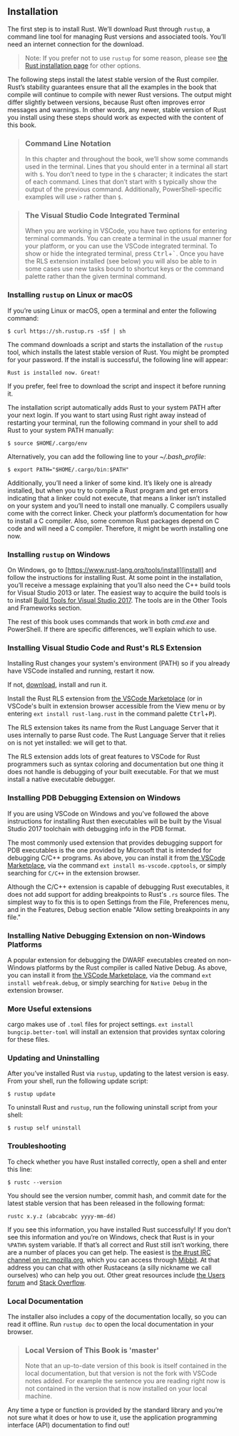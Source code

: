 ## Installation

The first step is to install Rust. We’ll download Rust through `rustup`, a
command line tool for managing Rust versions and associated tools. You’ll need
an internet connection for the download.

> Note: If you prefer not to use `rustup` for some reason, please see [the Rust
> installation page](https://www.rust-lang.org/tools/install) for other options.

The following steps install the latest stable version of the Rust compiler.
Rust’s stability guarantees ensure that all the examples in the book that
compile will continue to compile with newer Rust versions. The output might
differ slightly between versions, because Rust often improves error messages
and warnings. In other words, any newer, stable version of Rust you install
using these steps should work as expected with the content of this book.

> ### Command Line Notation
>
> In this chapter and throughout the book, we’ll show some commands used in the
> terminal. Lines that you should enter in a terminal all start with `$`. You
> don’t need to type in the `$` character; it indicates the start of each
> command. Lines that don’t start with `$` typically show the output of the
> previous command. Additionally, PowerShell-specific examples will use `>`
> rather than `$`.

> ### The Visual Studio Code Integrated Terminal 
>
> When you are working in VSCode, you have two options for entering terminal
> commands. You can create a terminal in the usual manner for your platform, or
> you can use the VSCode integrated terminal. To show or hide the integrated
> terminal, press <kbd>Ctrl</kbd>+<kbd>`</kbd>. Once you have the RLS extension
> installed (see below) you will also be able to in some cases use new tasks
> bound to shortcut keys or the command palette rather than the given terminal
> command.

### Installing `rustup` on Linux or macOS

If you’re using Linux or macOS, open a terminal and enter the following command:

```text
$ curl https://sh.rustup.rs -sSf | sh
```

The command downloads a script and starts the installation of the `rustup`
tool, which installs the latest stable version of Rust. You might be prompted
for your password. If the install is successful, the following line will appear:

```text
Rust is installed now. Great!
```

If you prefer, feel free to download the script and inspect it before running
it.

The installation script automatically adds Rust to your system PATH after your
next login. If you want to start using Rust right away instead of restarting
your terminal, run the following command in your shell to add Rust to your
system PATH manually:

```text
$ source $HOME/.cargo/env
```

Alternatively, you can add the following line to your *~/.bash_profile*:

```text
$ export PATH="$HOME/.cargo/bin:$PATH"
```

Additionally, you’ll need a linker of some kind. It’s likely one is already
installed, but when you try to compile a Rust program and get errors indicating
that a linker could not execute, that means a linker isn’t installed on your
system and you’ll need to install one manually. C compilers usually come with
the correct linker. Check your platform’s documentation for how to install a C
compiler. Also, some common Rust packages depend on C code and will need a C
compiler. Therefore, it might be worth installing one now.

### Installing `rustup` on Windows

On Windows, go to [https://www.rust-lang.org/tools/install][install] and follow
the instructions for installing Rust. At some point in the installation, you’ll
receive a message explaining that you’ll also need the C++ build tools for
Visual Studio 2013 or later. The easiest way to acquire the build tools is to
install [Build Tools for Visual Studio 2017][visualstudio]. The tools are in
the Other Tools and Frameworks section.

[install]: https://www.rust-lang.org/tools/install
[visualstudio]: https://www.visualstudio.com/downloads/#build-tools-for-visual-studio-2017

The rest of this book uses commands that work in both *cmd.exe* and PowerShell.
If there are specific differences, we’ll explain which to use.

### Installing Visual Studio Code and Rust's RLS Extension

Installing Rust changes your system's environment (PATH) so if you already have 
VSCode installed and running, restart it now.

If not, [download][visualstudiocode], install and run it.

Install the Rust RLS extension from [the VSCode Marketplace][rlsextmarketplace]
(or in VSCode's built in extension browser accessible from the View menu or by
entering `ext install rust-lang.rust` in the command palette
<kbd>Ctrl</kbd>+<kbd>P</kbd>).

The RLS extension takes its name from the Rust Language Server that it uses
internally to parse Rust code. The Rust Language Server that it relies on is not
yet installed: we will get to that.

The RLS extension adds lots of great features to VSCode for Rust programmers
such as syntax coloring and documentation but one thing it does not handle is
debugging of your built executable. For that we must install a native executable
debugger.

[visualstudiocode]: https://code.visualstudio.com/
[rlsextmarketplace]: https://marketplace.visualstudio.com/items?itemName=rust-lang.rust

### Installing PDB Debugging Extension on Windows

If you are using VSCode on Windows and you've followed the above instructions
for installing Rust then executables will be built by the Visual Studio 2017
toolchain with debugging info in the PDB format.

The most commonly used extension that provides debugging support for PDB
executables is the one provided by Microsoft that is intended for debugging
C/C++ programs. As above, you can install it from 
[the VSCode Marketplace][cpptoolsextmarketplace], via the command 
`ext install ms-vscode.cpptools`, or simply searching for `C/C++` in the 
extension browser.

Although the C/C++ extension is capable of debugging Rust executables, it does
not add support for adding breakpoints to Rust's `.rs` source files. The
simplest way to fix this is to open Settings from the File, Preferences menu,
and in the Features, Debug section enable "Allow setting breakpoints in any
file."

[cpptoolsextmarketplace]: https://marketplace.visualstudio.com/items?itemName=ms-vscode.cpptools

### Installing Native Debugging Extension on non-Windows Platforms

A popular extension for debugging the DWARF executables created on non-Windows
platforms by the Rust compiler is called Native Debug. As above, you can install
it from [the VSCode Marketplace][webfreakextmarketplace], via the command
`ext install webfreak.debug`, or simply searching for `Native Debug` in the
extension browser.

[webfreakextmarketplace]: https://marketplace.visualstudio.com/items?itemName=webfreak.debug

### More Useful extensions

cargo makes use of `.toml` files for project settings.
`ext install bungcip.better-toml` will install an extension that provides syntax
coloring for these files.

### Updating and Uninstalling

After you’ve installed Rust via `rustup`, updating to the latest version is
easy. From your shell, run the following update script:

```text
$ rustup update
```

To uninstall Rust and `rustup`, run the following uninstall script from your
shell:

```text
$ rustup self uninstall
```

### Troubleshooting

To check whether you have Rust installed correctly, open a shell and enter this
line:

```text
$ rustc --version
```

You should see the version number, commit hash, and commit date for the latest
stable version that has been released in the following format:

```text
rustc x.y.z (abcabcabc yyyy-mm-dd)
```

If you see this information, you have installed Rust successfully! If you don’t
see this information and you’re on Windows, check that Rust is in your `%PATH%`
system variable. If that’s all correct and Rust still isn’t working, there are
a number of places you can get help. The easiest is [the #rust IRC channel on
irc.mozilla.org][irc]<!-- ignore -->, which you can access through
[Mibbit][mibbit]. At that address you can chat with other Rustaceans (a silly
nickname we call ourselves) who can help you out. Other great resources include
[the Users forum][users] and [Stack Overflow][stackoverflow].

[irc]: irc://irc.mozilla.org/#rust
[mibbit]: http://chat.mibbit.com/?server=irc.mozilla.org&channel=%23rust
[users]: https://users.rust-lang.org/
[stackoverflow]: http://stackoverflow.com/questions/tagged/rust

### Local Documentation

The installer also includes a copy of the documentation locally, so you can
read it offline. Run `rustup doc` to open the local documentation in your
browser.

> ### Local Version of This Book is 'master'
>
> Note that an up-to-date version of this book is itself contained in the local
> documentation, but that version is not the fork with VSCode notes added. For 
> example the sentence you are reading right now is not contained in the version
> that is now installed on your local machine.

Any time a type or function is provided by the standard library and you’re not
sure what it does or how to use it, use the application programming interface
(API) documentation to find out!
